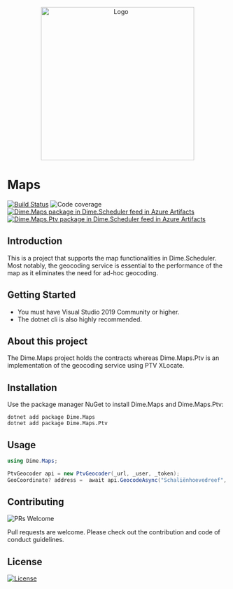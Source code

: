 <p align="center"><img src="assets/location_tracking.svg?raw=true" width="350" alt="Logo"></p>

# Maps

[![Build Status](https://dev.azure.com/dimesoftware/Utilities/_apis/build/status/dimenics.maps?branchName=master)](https://dev.azure.com/dimesoftware/Utilities/_build/latest?definitionId=189&branchName=master) ![Code coverage](https://img.shields.io/azure-devops/coverage/dimesoftware/utilities/189/master) [![Dime.Maps package in Dime.Scheduler feed in Azure Artifacts](https://feeds.dev.azure.com/dimesoftware/_apis/public/Packaging/Feeds/a7b896fd-9cd8-4291-afe1-f223483d87f0/Packages/0236d6de-7ac3-4a7d-8270-48e9c1d66c8e/Badge)](https://dev.azure.com/dimesoftware/Utilities/_packaging?_a=package&feed=a7b896fd-9cd8-4291-afe1-f223483d87f0&package=0236d6de-7ac3-4a7d-8270-48e9c1d66c8e&preferRelease=true) [![Dime.Maps.Ptv package in Dime.Scheduler feed in Azure Artifacts](https://feeds.dev.azure.com/dimesoftware/_apis/public/Packaging/Feeds/a7b896fd-9cd8-4291-afe1-f223483d87f0/Packages/8b64406c-23b3-43a0-928a-cd2a01fadd72/Badge)](https://dev.azure.com/dimesoftware/Dime.Scheduler%20V2/_packaging?_a=package&feed=a7b896fd-9cd8-4291-afe1-f223483d87f0&package=8b64406c-23b3-43a0-928a-cd2a01fadd72&preferRelease=true)

## Introduction

This is a project that supports the map functionalities in Dime.Scheduler. Most notably, the geocoding service is essential to the performance of the map as it eliminates the need for ad-hoc geocoding.

## Getting Started

- You must have Visual Studio 2019 Community or higher.
- The dotnet cli is also highly recommended.

## About this project

The Dime.Maps project holds the contracts whereas Dime.Maps.Ptv is an implementation of the geocoding service using PTV XLocate.

## Installation

Use the package manager NuGet to install Dime.Maps and Dime.Maps.Ptv:

```cli
dotnet add package Dime.Maps
dotnet add package Dime.Maps.Ptv
```

## Usage

``` csharp
using Dime.Maps;

PtvGeocoder api = new PtvGeocoder(_url, _user, _token);
GeoCoordinate? address =  await api.GeocodeAsync("Schaliënhoevedreef", "20T", "2800", "Mechelen", "", "BE");
```

## Contributing

![PRs Welcome](https://img.shields.io/badge/PRs-welcome-brightgreen.svg?style=flat-square)

Pull requests are welcome. Please check out the contribution and code of conduct guidelines.

## License

[![License](http://img.shields.io/:license-mit-blue.svg?style=flat-square)](http://badges.mit-license.org)